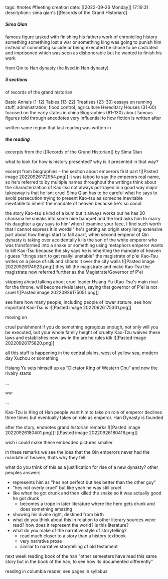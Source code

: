 tags: #notes #fleeting
creation date: [[2022-09-26 Monday]] 17:19:31
description:: sima qian's [[Records of the Grand Historian]]

##### Sima Qian
famous figure
tasked with finishing his fathers work of chronicling history
something something lost a war or something king was going to punish him instead of committing suicide or being executed he chose to be castrated and imprisoned which was seen as dishonorable but he wanted to finish his work

from Qin to Han dynasty (he lived in Han dynasty)

##### 5 sections
of records of the grand historian

Basic Annals (1-12)
Tables (13-22)
Treatises (23-30)
	essays on running stuff, 
	administration, flood control, agriculture
Hereditary Houses (31-60)
	focused on the early states in china
Biographies (61-130)
	about famous figures
	told through anecdotes
	very influential to how fiction is written after

written same region that last reading was written in

##### the reading
excerpts from the [[Records of the Grand Historian]] by Sima Qian

what to look for
how is history presented? why is it presented in that way?

excerpt from biographies - the section about emperors
first part
![[Pasted image 20220926172954.png]]
it was taboo to say the emperors real name, so he's referred to by multiple names throughout the writings
think about the characterization of Kao-tsu
	not always portrayed in a good way
		major takeaway is that he isnt cruel
	Sima Qian has to be careful what he says to avoid persecution
	trying to present Kao-tsu as someone inevitable
	inevitable to inherit the mandate of heaven because he's so coool

the story
Kao-tsu's kind of a bum but it always works out
he has 20 charisma
he sneaks into some nice banquet and the lord asks him to marry his daughter
a guy says to him"when I examine your face, I find such worth that I cannot express it in words!"
he's getting an origin story
long extensive part about how things start to fall apart, when second emperor of Qin dynasty is taking over
accidentally kills the son of the white emperor who was transformed into a snake or something
	using metaphors
emperor wants to kill Kao-Tsu because the sky says he is inheriting the mandate of heaven i guess
"things start to get reallyl unstable"
the magistrate of p'ei
Kao-Tsu writes on a piece of silk and shoots it over the city walls
![[Pasted image 20220926174923.png]]
they kill the magistrate and make Kao-Tsu the magistrate
now referred further as the Magistrate/Governor of P'ei

skipping ahead
talking about cruel leader Hsiang Yu (Kao-Tsu's main rival for the throne, will become rivals later), saying that governor of P'ei is not cruel
![[Pasted image 20220926175051.png]]

see here how many people, including people of lower stature, see how important Kao-Tsu is
![[Pasted image 20220926175301.png]]

moving on

cruel punishment
	if you do something egregious enough, not only will you be executed, but your whole family
	height of cruelty
	Kao-Tzu waives these laws and establishes new law in the are he rules idk
![[Pasted image 20220926175820.png]]


all this stuff is happening in the central plains, west of yellow sea, modern day Xuzhou or something

Hsiang Yu sets himself up as "Dictator King of Western Chu" and now the rivalry starts

...

war

...

Kao-Tzu is King of Han
people want him to take on role of emperor
declines three times but eventually takes on role as emperor. Han Dynasty is founded

after the story, endnotes
grand historian remarks
![[Pasted image 20220926180401.png]]
![[Pasted image 20220926180416.png]]

wish i could make these embedded pictures smaller

in these remarks we see the idea that the Qin emperors never had the mandate of heaven, thats why they fell

what do you think of this as a justification for rise of a new dynasty?
other peoples answers
- represents him as "hes not perfect but hes better than the other guy"
- "hes not overly cruel" but like yeah he was still cruel
- like when he got drunk and then killed the snake so it was actually good he got drunk
	- becomes a trope in later literature where the hero gets drunk and does something amazing
- showing his divine right, destined from birth
- what do you think about this in relation to other literary sources weve read? how does it represent the world? is this literature?
- what do you make of the narrative style of storytelling?
	- read much closer to a story than a history textbook
	- very narrative prose
	- similar to narrative storytelling of old testament


next week reading book of the han
"other semesters have read this same story but in the book of the han, to see how its documented differently"

reading in columbia reader, see pages in syllabus
